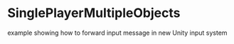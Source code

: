 # SinglePlayerMultipleObjects
 example showing how to forward input message in new Unity input system

